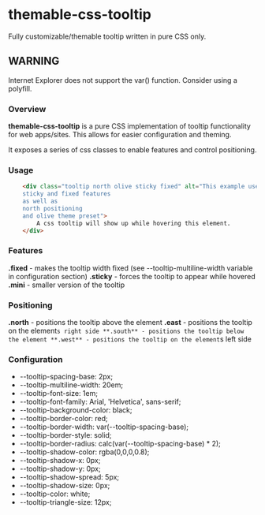 # themable-css-tooltip
Fully customizable/themable tooltip written in pure CSS only.

## WARNING
Internet Explorer does not support the var() function. Consider using a polyfill.

### Overview
**themable-css-tooltip** is a pure CSS implementation of tooltip functionality for web apps/sites. This allows for easier configuration and theming.

It exposes a series of css classes to enable features and control positioning.

### Usage
```html
    <div class="tooltip north olive sticky fixed" alt="This example uses the:
    sticky and fixed features
    as well as
    north positioning
    and olive theme preset">
        A css tooltip will show up while hovering this element.
    </div>
```
### Features
**.fixed** - makes the tooltip width fixed (see --tooltip-multiline-width variable in configuration section)
**.sticky** - forces the tooltip to appear while hovered
**.mini** - smaller version of the tooltip

### Positioning
**.north** - positions the tooltip above the element
**.east** - positions the tooltip on the element`s right side
**.south** - positions the tooltip below the element
**.west** - positions the tooltip on the element`s left side

### Configuration
* --tooltip-spacing-base: 2px;
* --tooltip-multiline-width: 20em;
* --tooltip-font-size: 1em;
* --tooltip-font-family: Arial, 'Helvetica', sans-serif;
* --tooltip-background-color: black;
* --tooltip-border-color: red;
* --tooltip-border-width: var(--tooltip-spacing-base);
* --tooltip-border-style: solid;
* --tooltip-border-radius: calc(var(--tooltip-spacing-base) * 2);
* --tooltip-shadow-color: rgba(0,0,0,0.8);
* --tooltip-shadow-x: 0px;
* --tooltip-shadow-y: 0px;
* --tooltip-shadow-spread: 5px;
* --tooltip-shadow-size: 0px;
* --tooltip-color: white;
* --tooltip-triangle-size: 12px;